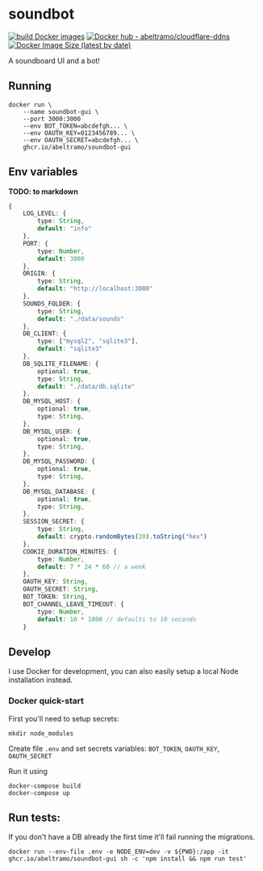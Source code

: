 # soundbot
[![build Docker images](https://github.com/ABeltramo/soundbot-gui/actions/workflows/docker-hub-build.yml/badge.svg)](https://github.com/ABeltramo/soundbot-gui/actions/workflows/docker-hub-build.yml) [![Docker hub - abeltramo/cloudflare-ddns](https://img.shields.io/badge/docker-abeltramo%2Fsoundbot--gui-success)](https://hub.docker.com/repository/docker/abeltramo/soundbot-gui) [![Docker Image Size (latest by date)](https://img.shields.io/docker/image-size/abeltramo/soundbot-gui)](https://hub.docker.com/repository/docker/abeltramo/soundbot-gui/tags?page=1&ordering=last_updated)


A soundboard UI and a bot!

## Running

```
docker run \
    --name soundbot-gui \
    --port 3000:3000
    --env BOT_TOKEN=abcdefgh... \
    --env OAUTH_KEY=0123456789... \
    --env OAUTH_SECRET=abcdefgh... \
    ghcr.io/abeltramo/soundbot-gui
```

## Env variables

**TODO: to markdown**

```typescript
{
    LOG_LEVEL: {
        type: String,
        default: "info"
    },
    PORT: {
        type: Number,
        default: 3000
    },
    ORIGIN: {
        type: String,
        default: "http://localhost:3000"
    },
    SOUNDS_FOLDER: {
        type: String,
        default: "./data/sounds"
    },
    DB_CLIENT: {
        type: ["mysql2", "sqlite3"],
        default: "sqlite3"
    },
    DB_SQLITE_FILENAME: {
        optional: true,
        type: String,
        default: "./data/db.sqlite"
    },
    DB_MYSQL_HOST: {
        optional: true,
        type: String,
    },
    DB_MYSQL_USER: {
        optional: true,
        type: String,
    },
    DB_MYSQL_PASSWORD: {
        optional: true,
        type: String,
    },
    DB_MYSQL_DATABASE: {
        optional: true,
        type: String,
    },
    SESSION_SECRET: {
        type: String,
        default: crypto.randomBytes(20).toString("hex")
    },
    COOKIE_DURATION_MINUTES: {
        type: Number,
        default: 7 * 24 * 60 // a week
    },
    OAUTH_KEY: String,
    OAUTH_SECRET: String,
    BOT_TOKEN: String,
    BOT_CHANNEL_LEAVE_TIMEOUT: {
        type: Number,
        default: 10 * 1000 // defaults to 10 seconds
    }
```

## Develop

I use Docker for development, you can also easily setup a local Node installation instead.

### Docker quick-start

First you'll need to setup secrets:

```
mkdir node_modules
```

Create file `.env` and set secrets variables: `BOT_TOKEN`, `OAUTH_KEY`, `OAUTH_SECRET`

Run it using
```
docker-compose build
docker-compose up
```

## Run tests:

If you don't have a DB already the first time it'll fail running the migrations.

```
docker run --env-file .env -e NODE_ENV=dev -v ${PWD}:/app -it ghcr.io/abeltramo/soundbot-gui sh -c 'npm install && npm run test'
```